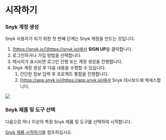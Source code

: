 # 시작하기

### Snyk 계정 생성

Snyk 사용자가 되기 위한 첫 번째 단계는 Snyk 계정을 만드는 것입니다.

1. [https://snyk.io/](https://snyk.io)에서 **SIGN UP**을 클릭합니다.
2. 로그인하거나 가입 방법을 선택합니다.
3. 메시지가 표시되면 로그인 진행 또는 계정 생성을 진행합니다.
4. Snyk 계정 생성 후 다음 내용을 수행할 수 있습니다.
   1. 간단한 정보 입력 후 프로젝트 통합을 진행합니다.
   2. [https://app.snyk.io](https://app.snyk.io)에서 Snyk 대시보드에 액세스합니다.

![](../.gitbook/assets/login6.png)

### Snyk 제품 및 도구 선택

다음으로 하나 이상의 특정 Snyk 제품 및 도구를 선택하여 시작합니다.

[Snyk 제품 시작하기](select-snyk-product-tool.md)를 참조하십시오.
